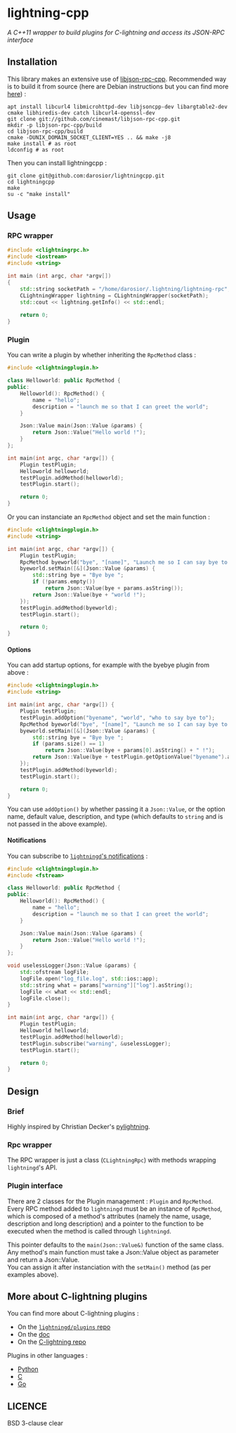 # lightning-cpp
*A C++11 wrapper to build plugins for C-lightning and access its JSON-RPC interface*  
  
## Installation
This library makes an extensive use of [libjson-rpc-cpp](https://github.com/cinemast/libjson-rpc-cpp). Recommended way is to build it from source (here are Debian instructions but you can find more [here](https://github.com/cinemast/libjson-rpc-cpp)) :  
```shell
apt install libcurl4 libmicrohttpd-dev libjsoncpp-dev libargtable2-dev cmake libhiredis-dev catch libcurl4-openssl-dev
git clone git://github.com/cinemast/libjson-rpc-cpp.git
mkdir -p libjson-rpc-cpp/build
cd libjson-rpc-cpp/build
cmake -DUNIX_DOMAIN_SOCKET_CLIENT=YES .. && make -j8
make install # as root
ldconfig # as root
```  
Then you can install lightningcpp :
```shell
git clone git@github.com:darosior/lightningcpp.git
cd lightningcpp
make
su -c "make install"
```  
  
## Usage
  
### RPC wrapper
```cpp
#include <clightningrpc.h>
#include <iostream>
#include <string>

int main (int argc, char *argv[])
{
    std::string socketPath = "/home/darosior/.lightning/lightning-rpc";
    CLightningWrapper lightning = CLightningWrapper(socketPath);
    std::cout << lightning.getInfo() << std::endl;
    
    return 0;
}
```  
  
### Plugin

You can write a plugin by whether inheriting the `RpcMethod` class :
```cpp
#include <clightningplugin.h>

class Helloworld: public RpcMethod {
public:
    Helloworld(): RpcMethod() {
        name = "hello";
        description = "launch me so that I can greet the world";
    }

    Json::Value main(Json::Value &params) {
        return Json::Value("Hello world !");
    }
};

int main(int argc, char *argv[]) {
    Plugin testPlugin;
    Helloworld helloworld;
    testPlugin.addMethod(helloworld);
    testPlugin.start();

    return 0;
}
```
  
Or you can instanciate an `RpcMethod` object and set the main function :
```cpp
#include <clightningplugin.h>
#include <string>

int main(int argc, char *argv[]) {
    Plugin testPlugin;
    RpcMethod byeworld("bye", "[name]", "Launch me so I can say bye to someone", "I am a long description");
    byeworld.setMain([&](Json::Value &params) {
        std::string bye = "Bye bye ";
        if (!params.empty())
            return Json::Value(bye + params.asString());
        return Json::Value(bye + "world !");
    });
    testPlugin.addMethod(byeworld);
    testPlugin.start();

    return 0;
}
```
   
#### Options 

You can add startup options, for example with the byebye plugin from above :  
```cpp
#include <clightningplugin.h>
#include <string>

int main(int argc, char *argv[]) {
    Plugin testPlugin;
    testPlugin.addOption("byename", "world", "who to say bye to");
    RpcMethod byeworld("bye", "[name]", "Launch me so I can say bye to someone", "A LONG DESC");
    byeworld.setMain([&](Json::Value &params) {
        std::string bye = "Bye bye ";
        if (params.size() == 1)
            return Json::Value(bye + params[0].asString() + " !");
        return Json::Value(bye + testPlugin.getOptionValue("byename").asString() + " !");
    });
    testPlugin.addMethod(byeworld);
    testPlugin.start();

    return 0;
}
```
You can use `addOption()` by whether passing it a `Json::Value`, or the option
name, default value, description, and type (which defaults to `string` and is
not passed in the above example).  
  
#### Notifications

You can subscribe to [`lightningd`'s notifications](https://lightning.readthedocs.io/PLUGINS.html#event-notifications) :  
```cpp
#include <clightningplugin.h>
#include <fstream>

class Helloworld: public RpcMethod {
public:
    Helloworld(): RpcMethod() {
        name = "hello";
        description = "launch me so that I can greet the world";
    }

    Json::Value main(Json::Value &params) {
        return Json::Value("Hello world !");
    }
};

void uselessLogger(Json::Value &params) {
    std::ofstream logFile;
    logFile.open("log_file.log", std::ios::app);
    std::string what = params["warning"]["log"].asString();
    logFile << what << std::endl;
    logFile.close();
}

int main(int argc, char *argv[]) {
    Plugin testPlugin;
    Helloworld helloworld;
    testPlugin.addMethod(helloworld);
    testPlugin.subscribe("warning", &uselessLogger);
    testPlugin.start();

    return 0;
}
```
  
## Design
  
### Brief

  Highly inspired by Christian Decker's [pylightning](https://github.com/ElementsProject/lightning/tree/master/contrib/pylightning).  

### Rpc wrapper
  
The RPC wrapper is just a class (`CLightningRpc`) with methods wrapping `lightningd`'s API.  
  
### Plugin interface

There are 2 classes for the Plugin management : `Plugin` and `RpcMethod`. Every RPC method added to `lightningd` must be an instance of
`RpcMethod`, which is composed of a method's attributes (namely the name, usage, description and long description) and a pointer to the
function to be executed when the method is called through `lightningd`.   

This pointer defaults to the `main(Json::Value&)` function of the same class.  
Any method's main function must take a Json::Value object as parameter and return a Json::Value.  
You can assign it after instanciation with the `setMain()` method (as per examples above).  
  
## More about C-lightning plugins

You can find more about C-lightning plugins :  
- On the [`lightningd/plugins` repo](https://github.com/lightningd/plugins)
- On the [doc](https://lightning.readthedocs.io/PLUGINS.html)
- On the [C-lightning repo](https://github.com/ElementsProject/lightning)
  
Plugins in other languages :
- [Python](https://github.com/ElementsProject/lightning/blob/master/contrib/pylightning)
- [C](https://github.com/ElementsProject/lightning/blob/master/plugins/libplugin.h)
- [Go](https://github.com/niftynei/glightning)
  
## LICENCE

BSD 3-clause clear
